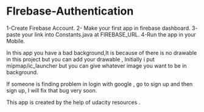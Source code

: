 # FIrebase-Authentication

1-Create Firebase Account.
2- Make your first app in firebase dashboard.
3- paste your link into Constants.java at FIREBASE_URL.
4-Run the app in your Mobile.

In this app you have a bad background,It is because of there is no drawable in this project but you can add your drawable , Initially i put 
mipmap/ic_launcher but you can give whatever image you want to be in background.

If someone is finding problem in login with google , go to sign up and then sign up, I will fix that bug very soon.

This app is created by the help of udacity resources .

